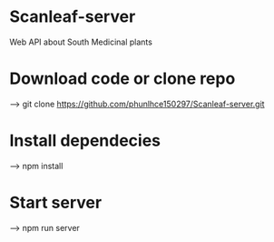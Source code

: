 # Scanleaf-server
Web API about South Medicinal plants

# Download code or clone repo
--> git clone https://github.com/phunlhce150297/Scanleaf-server.git

# Install dependecies
--> npm install

# Start server
--> npm run server
